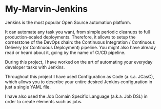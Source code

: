 # My-Marvin-Jenkins

Jenkins is the most popular Open Source automation platform.

It can automate any task you want, from simple periodic cleanups to full production-scaled deployments. Therefore, it allows to setup the cornerstone of the DevOps chain: the Continuous Integration / Continuous Delivery (or Continuous Deployment) pipeline.
You might also have already read or heard about it, going by the name of CI/CD pipeline.

During this project, I have worked on the art of automating your everyday developer tasks with Jenkins.

Throughout this project I have used Configuration as Code (a.k.a. JCasC), which allows you to describe your entire desired Jenkins configuration in just a single YAML file.

I have also used the Job Domain Specific Language (a.k.a. Job DSL) in order to create elements such as jobs.

